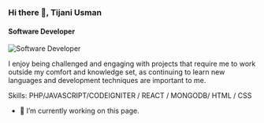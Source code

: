 ### Hi there 👋, Tijani Usman
#### Software Developer
![Software Developer](https://briangor.github.io/images/pic02.png)

I enjoy being challenged and engaging with projects that require me to work outside my comfort and knowledge set, as continuing to learn new languages and development techniques are important to me.

Skills: PHP/JAVASCRIPT/CODEIGNITER / REACT / MONGODB/ HTML / CSS

- 🔭 I’m currently working on this page. 
